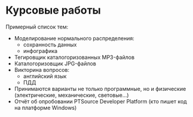 # Курсовые работы

Примерный список тем:

* Моделирование нормального распределения:
	- сохранность данных
	- инфографика
* Тегировщик каталогоризованных  MP3-файлов
* Каталогоризовщик JPG-файлов
* Викторина вопросов:
	- английский язык
	- ПДД
* Принимаются варианты не только программные, но и физические (электрические, механические, световые...)
* Отчёт об опробовании PTSource Developer Platform (кто пишет код на платформе Windows)

